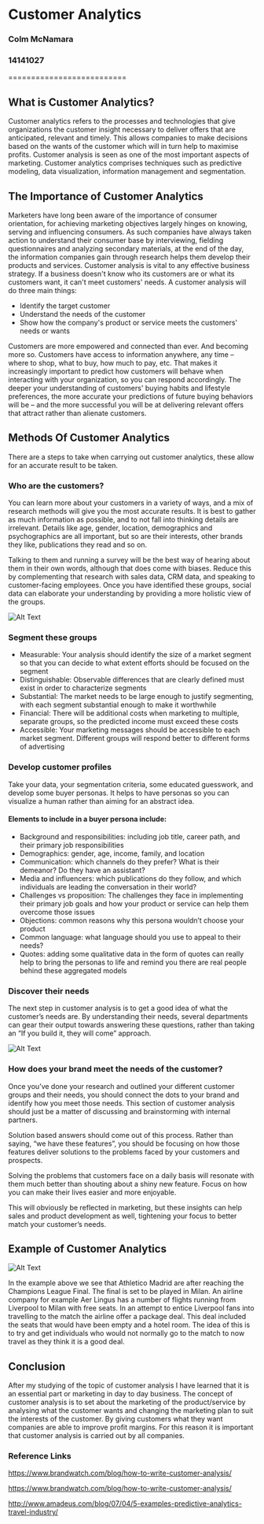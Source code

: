 # Customer Analytics
### Colm McNamara
### 14141027
==========================

## What is Customer Analytics?
Customer analytics refers to the processes and technologies that give organizations the customer insight necessary to deliver offers that are anticipated, relevant and timely. This allows companies to make decisions based on the wants of the customer which will in turn help to maximise profits. Customer analysis is seen as one of the most important aspects of marketing. Customer analytics comprises techniques such as predictive modeling, data visualization, information management and segmentation. 

## The Importance of Customer Analytics
Marketers have long been aware of the importance of consumer orientation, for achieving marketing objectives largely hinges on knowing, serving and influencing consumers. As such companies have always taken action to understand their consumer base by interviewing, fielding questionnaires and analyzing secondary materials, at the end of the day, the information companies gain through research helps them develop their products and services. Customer analysis is vital to any effective business strategy. If a business doesn't know who its customers are or what its customers want, it can't meet customers' needs. A customer analysis will do three main things:

* Identify the target customer
* Understand the needs of the customer
* Show how the company's product or service meets the customers' needs or wants

Customers are more empowered and connected than ever. And becoming more so. Customers have access to information anywhere, any time – where to shop, what to buy, how much to pay, etc. That makes it increasingly important to predict how customers will behave when interacting with your organization, so you can respond accordingly. The deeper your understanding of customers' buying habits and lifestyle preferences, the more accurate your predictions of future buying behaviors will be – and the more successful you will be at delivering relevant offers that attract rather than alienate customers.

## Methods Of Customer Analytics
There are a steps to take when carrying out customer analytics, these allow for an accurate result to be taken. 

### Who are the customers?
You can learn more about your customers in a variety of ways, and a mix of research methods will give you the most accurate results. It is best to gather as much information as possible, and to not fall into thinking details are irrelevant. Details like age, gender, location, demographics and psychographics are all important, but so are their interests, other brands they like, publications they read and so on.

Talking to them and running a survey will be the best way of hearing about them in their own words, although that does come with biases. Reduce this by complementing that research with sales data, CRM data, and speaking to customer-facing employees. Once you have identified these groups, social data can elaborate your understanding by providing a more holistic view of the groups.

![Alt Text](http://amadeusblog.com/wp-content/uploads/2016/04/Predictive-Analytics-Blog.png)

### Segment these groups
* Measurable: Your analysis should identify the size of a market segment so that you can decide to what extent efforts should be focused on the segment
* Distinguishable: Observable differences that are clearly defined must exist in order to characterize segments
* Substantial: The market needs to be large enough to justify segmenting, with each segment substantial enough to make it worthwhile
* Financial: There will be additional costs when marketing to multiple, separate groups, so the predicted income must exceed these costs
* Accessible: Your marketing messages should be accessible to each market segment. Different groups will respond better to different forms of advertising

### Develop customer profiles
Take your data, your segmentation criteria, some educated guesswork, and develop some buyer personas. It helps to have personas so you can visualize a human rather than aiming for an abstract idea.

#### Elements to include in a buyer persona include:

* Background and responsibilities: including job title, career path, and their primary job responsibilities
* Demographics: gender, age, income, family, and location
* Communication: which channels do they prefer? What is their demeanor? Do they have an assistant?
* Media and influencers: which publications do they follow, and which individuals are leading the conversation in their world?
* Challenges vs proposition: The challenges they face in implementing their primary job goals and how your product or service can help them overcome those issues
* Objections: common reasons why this persona wouldn’t choose your product
* Common language: what language should you use to appeal to their needs?
* Quotes: adding some qualitative data in the form of quotes can really help to bring the personas to life and remind you there are real people behind these aggregated models

### Discover their needs
The next step in customer analysis is to get a good idea of what the customer’s needs are. By understanding their needs, several departments can gear their output towards answering these questions, rather than taking an “If you build it, they will come” approach.

![Alt Text](https://cdn.sketchbubble.com/media/catalog/product/cache/1/image/720x540/c96a280f94e22e3ee3823dd0a1a87606/c/u/customer-needs-slide5.png)

### How does your brand meet the needs of the customer?
Once you’ve done your research and outlined your different customer groups and their needs, you should connect the dots to your brand and identify how you meet those needs. This section of customer analysis should just be a matter of discussing and brainstorming with internal partners.

Solution based answers should come out of this process. Rather than saying, “we have these features”, you should be focusing on how those features deliver solutions to the problems faced by your customers and prospects.

Solving the problems that customers face on a daily basis will resonate with them much better than shouting about a shiny new feature. Focus on how you can make their lives easier and more enjoyable.

This will obviously be reflected in marketing, but these insights can help sales and product development as well, tightening your focus to better match your customer’s needs.


## Example of Customer Analytics
![Alt Text](http://amadeusblog.com/wp-content/uploads/2016/04/BlogPost.png)

In the example above we see that Athletico Madrid are after reaching the Champions League Final. The final is set to be played in Milan. An airline company for example Aer Lingus has a number of flights running from Liverpool to Milan with free seats. In an attempt to entice Liverpool fans into travelling to the match the airline offer a package deal. This deal included the seats that would have been empty and a hotel room. The idea of this is to try and get individuals who would not normally go to the match to now travel as they think it is a good deal.

## Conclusion
After my studying of the topic of customer analysis I have learned that it is an essential part or marketing in day to day business. The concept of customer analysis is to set about the marketing of the product/service by analysing what the customer wants and changing the marketing plan to suit the interests of the customer. By giving customers what they want companies are able to improve profit margins. For this reason it is important that customer analysis is carried out by all companies. 


### Reference Links 
https://www.brandwatch.com/blog/how-to-write-customer-analysis/

https://www.brandwatch.com/blog/how-to-write-customer-analysis/

http://www.amadeus.com/blog/07/04/5-examples-predictive-analytics-travel-industry/

